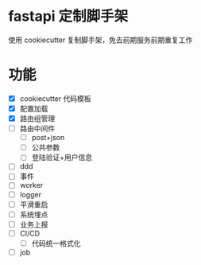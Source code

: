 # fastapi 定制脚手架

使用 cookiecutter 复制脚手架，免去前期服务前期重复工作

# 功能

- [x] cookiecutter 代码模板
- [x] 配置加载
- [x] 路由组管理
- [ ] 路由中间件
  - [ ] post+json
  - [ ] 公共参数
  - [ ] 登陆验证+用户信息
- [ ] ddd
- [ ] 事件
- [ ] worker
- [ ] logger
- [ ] 平滑重启
- [ ] 系统埋点
- [ ] 业务上报
- [ ] CI/CD
  - [ ] 代码统一格式化
- [ ] job
